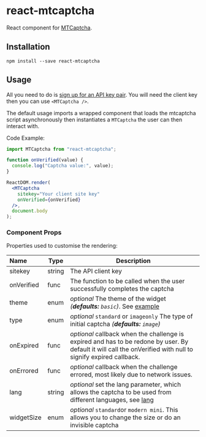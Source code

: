 # react-mtcaptcha


React component for [MTCaptcha][mtcaptcha].

## Installation

```shell
npm install --save react-mtcaptcha
```

## Usage

All you need to do is [sign up for an API key pair][signup]. You will need the client key then you can use `<MTCaptcha />`.

The default usage imports a wrapped component that loads the mtcaptcha script asynchronously then instantiates a `MTCaptcha` the user can then interact with.

Code Example:
```jsx
import MTCaptcha from "react-mtcaptcha";

function onVerified(value) {
  console.log("Captcha value:", value);
}

ReactDOM.render(
  <MTCaptcha
    sitekey="Your client site key"
    onVerified={onVerified}
  />,
  document.body
);
```

### Component Props

Properties used to customise the rendering:

| Name | Type | Description |
|:---- | ---- | ------ |
| sitekey | string | The API client key |
| onVerified | func | The function to be called when the user successfully completes the captcha |
| theme | enum | *optional*  The theme of the widget *(__defaults:__ `basic`)*. See [example][docs_theme]
| type | enum | *optional* `standard` or `imageonly` The type of initial captcha *(__defaults:__ `image`)*
| onExpired | func | *optional* callback when the challenge is expired and has to be redone by user. By default it will call the onVerified with null to signify expired callback. |
| onErrored | func | *optional* callback when the challenge errored, most likely due to network issues. |
| lang | string | *optional* set the lang parameter, which allows the captcha to be used from different languages, see [lang] |
| widgetSize | enum | *optional* `standard`or `modern mini`. This allows you to change the size or do an invisible captcha |



[mtcaptcha]: https://www.mtcaptcha.com/
[signup]: https://admin.mtcaptcha.com/signup/
[docs]: https://www.mtcaptcha.com/dev-guide-quickstart
[docs_theme]: https://service.mtcaptcha.com/mtcv1/demo/index.html?tab=2
[js_api]: https://www.mtcaptcha.com/dev-guide-js-apis
[lang]: https://www.mtcaptcha.com/dev-guide-custom-messages

